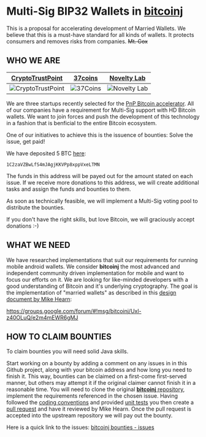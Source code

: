 Multi-Sig BIP32 Wallets in [bitcoinj](https://github.com/bitcoinj/bitcoinj)
=================

This is a proposal for accelerating development of Married Wallets. We believe that this is a must-have standard for all kinds of wallets. It protects consumers and removes risks from companies. ~~Mt. Gox~~

WHO WE ARE
----------
[CryptoTrustPoint](http://www.cryptotrustpoint.com) | [37coins](https://www.37coins.com) | [Novelty Lab](http://noveltylab.com/)
--- | --- | ---
![CryptoTrustPoint](https://raw.github.com/Btc4All/bitcoinj-bounties/master/img/ctp.png "CryptoTrustPoint") | ![37Coins](https://raw.github.com/Btc4All/bitcoinj-bounties/master/img/37coins_logo.png "37Coins") | ![Novelty Lab](https://raw.github.com/Btc4All/bitcoinj-bounties/master/img/nl.png "Novelty Lab")

We are three startups recently selected for the [PnP Bitcoin accelerator](http://www.coindesk.com/plug-play-unveils-bitcoin-startup-incubator-expert-mentors/). All of our companies have a requirement for Multi-Sig support with HD Bitcoin wallets. We want to join forces and push the development of this technology in a fashion that is benficial to the entire Bitcoin ecosystem. 

One of our initiatives to achieve this is the issuence of bounties: Solve the issue, get paid!

We have deposited 5 BTC [here](https://blockchain.info/address/1C2zaVZBwLfS4mJAgjKKVPp8xppVxeLTMN):
```
1C2zaVZBwLfS4mJAgjKKVPp8xppVxeLTMN
```

The funds in this address will be payed out for the amount stated on each issue. If we receive more donations to this address, we will create additional tasks and assign the funds and bounties to them.

As soon as technically feasible, we will implement a Multi-Sig voting pool to distribute the bounties.

If you don't have the right skills, but love Bitcoin, we will graciously accept donations   :-)


WHAT WE NEED
------------
We have researched implementations that suit our requirements for running mobile android wallets. We consider **bitcoinj** the most advanced and independent community driven implementation for mobile and want to focus our efforts on it. We are looking for like-minded developers with a good understanding of Bitcoin and it's underlying cryptography. The goal is the implementation of "married wallets" as described in this [design document by Mike Hearn](https://groups.google.com/forum/#!msg/bitcoinj/Uxl-z40OLuQ/e2m4mEWR6gMJ):

https://groups.google.com/forum/#!msg/bitcoinj/Uxl-z40OLuQ/e2m4mEWR6gMJ


HOW TO CLAIM BOUNTIES
---------------------
To claim bounties you will need solid Java skills.

Start working on a bounty by adding a comment on any issues in in this Github project, along with your bitcoin address and how long you need to finish it. This way, bounties can be claimed on a first-come first-served manner, but others may attempt it if the original claimer cannot finish it in a reasonable time. You will need to clone the original [**bitcoinj** repository](https://github.com/bitcoinj/bitcoinj), implement the requirements referenced in the chosen issue. Having followed the [coding conventions](https://code.google.com/p/bitcoinj/wiki/CodingConventions) and provided [unit tests](http://en.wikipedia.org/wiki/Unit_testing) you then create a [pull request](https://help.github.com/articles/using-pull-requests) and have it reviewed by Mike Hearn. Once the pull request is accepted into the upstream repository we will pay out the bounty.

Here is a quick link to the issues: [bitcoinj bounties - issues](https://github.com/Btc4All/bitcoinj-bounties/issues?direction=asc&page=1&sort=created&state=open)

